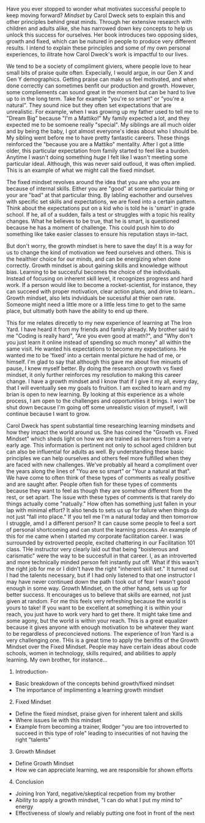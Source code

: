 Have you ever stopped to wonder what motivates successful people to keep moving forward? _Mindset_ by Carol Dweck sets to explain this and other principles behind great minds. Through her extensive research with children and adults alike, she has narrowed down key concepts to help us unlock this success for ourselves. Her book introduces two opposing sides, growth and fixed, which can be nutured in people to produce very different results. I intend to explain these principles and some of my own personal experiences, to ilitrate how Carol Dweck's work is impactful to our lives. 

We tend to be a society of compliment giviers, where people love to hear small bits of praise quite often. Expecially, I would argue, in our Gen X and Gen Y demographics. Getting praise can make us feel motivated, and when done correctly can sometimes benfit our production and growth. However, some compliements can sound great in the moment but can be hard to live up to in the long term. Take for example "you're so smart" or "you're a natural". They sound nice but they often set expectations that are unrealistic. For example, when I was growing up my father used to tell me to "Dream Big" because "I'm a Mattiko!" My family expected a lot, and they expected me to be somoene really "special". My siblings are all much older and by being the baby, I got almost everyone's ideas about who I should be. My sibling went before me to have pretty fantastic careers. These things reinforced the "because you are a Mattiko" mentality. After I got a little older, this particular expectation from family started to feel like a burden. Anytime I wasn't doing something _huge_ I felt like I wasn't meeting some particular ideal. Although, this was never said outloud, it was often implied. This is an example of what we might call the fixed mindset. 

The fixed mindset revolves around the idea that you are who you are because of internal skills. Either you are "good" at some particular thing or your are "bad" at that particular thing. By labling eachother and ourselves with specific set skills and expectations, we are fixed into a certain pattern. Think about the expectations put on a kid who is told he is 'smart' in grade school. If he, all of a sudden, fails a test or struggles with a topic his reality changes. What he believes to be true, that he is smart, is questioned because he has a moment of challenge. This could push him to do something like take easier classes to ensure his reputation stays in-tact. 

But don't worry, the growth mindset is here to save the day! It is a way for us to change the kind of motivation we feed ourselves and others. This is the healthier choice for our minds, and can be energizing when done correctly. Growth mindset is about gaining skills and knowledge without bias. Learning to be succesful becomes the choice of the individuals. Instead of focusing on inherent skill level, it recognizes progress and hard work. If a person would like to become a rocket-scientist, for instance, they can succeed with proper motivation, clear action plans, and drive to learn.. Growth mindset, also lets indviduals be sucessful at thier own rate. Someone might need a little more or a little less time to get to the same place, but ultimatly both have the ability to end up there. 

This for me relates direcetly to my new experience of learning at The Iron Yard. I have heard it from my friends and family already. My brother said to me "Coding is really hard", "Are you even good at math?", and "Why don't you just learn it online instead of spending so much money" all within the same visit. He wanted his expectations to become my expectations. He wanted me to be 'fixed' into a certain mental picture he had of me, or himself. I'm glad to say that although this gave me about five minuets of pause, I knew myself better. By doing the research on growth vs fixed mindset, it only further reinforces my resolution to making this career change. I have a growth mindset and I know that if I give it my all, every day, that I will eventually see my goals to fruition. I am excited to learn and my brian is open to new learning. By looking at this experience as a whole process, I am open to the challenges and opportunities it brings. I won't be shut down because I'm going off some unrealistic vision of myself, I will continue because I want to grow. 






Carol Dweck has spent substantial time researching learning mindsets and how they impact the world around us. She has coined the "Growth vs. Fixed Mindset" which sheds light on how we are trained as learners from a very early age. This information is pertinent not only to school aged children but can also be influential for adults as well. By understanding these basic principles we can help ourselves and others feel more fulfilled when they are faced with new challenges.
We've probably all heard a compliment over the years along the lines of "You are so smart" or "Your a natural at that". We have come to often think of these types of comments as really positive and are saught after. People often fish for these types of comments because they want to feel as though they are somehow different from the rest, or set apart. The issue with these types of comments is that rarely do things actually come "natually." How often has something just fallen in your lap with minimal effort? It also tends to sets us up for failure when things do not just "fall into place." If you tell me I'm a natural today and then tomorrow I struggle, amd I a different person? It can cause some people to feel a sort of personal shortcoming and can stunt the learning process. An example of this for me came when I started my corporate facilitation career. I was surrounded by extroverted people, excited chattering in our Facilitation 101 class. THe instructor very clearly laid out that being "boisterous and carismatic" were the way to be succesfull in that career. I, as an introverted and more technically minded person felt instantly put off. What if this wasn't the right job for me or I didn't have the right "inherent skill set." It turned out I had the talents necessary, but if I had only listened to that one instructor I may have never continued down the path I took out of fear I wasn't good enough in some way. 
Growth Mindset, on the other hand, sets us up for better success. It encourages us to believe that skills are earned, not just given at random. For me this feels very refreshing because the world is yours to take! If you want to be excellent at something it is within your reach, you just have to work very hard to get there. It might take time and some agony, but the world is within your reach. This is a great equalizer because it gives anyone with enough motivation to be whatever they want to be regardless of preconcieved notions. 
The experience of Iron Yard is a very challenging one. THis is a great time to apply the benifits of the Growth Mindset over the Fixed Mindset. People may have certain ideas about code schools, women in technology, skills required, and abilities to apply learning. My own brother, for instance...



1. Introduction- 
  * Basic breakdown of the concepts behind growth/fixed mindset
  * The importance of implimenting a learning growth mindset
2. Fixed Mindset
  * Define the fixed mindset, praise given for inherent talent and skills
  * Where issues lie with this mindset
  * Example from becoming a trainer, Rodger "you are too introverted to succeed in this type of role" leading to insecurities of not having the right "talents"
3. Growth Mindset
  * Define Growth Mindset
  * How we can appreciate learning, we are responsible for shown efforts
4. Conclusion
  * Joining Iron Yard, negative/skeptical recpetion from my brother
  * Ability to apply a growth mindset, "I can do what I put my mind to" energy
  * Effectiveness of slowly and reliably putting one foot in front of the next
